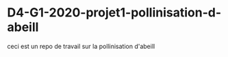# D4-G1-2020-projet1-pollinisation-d-abeill
ceci est un repo de travail sur la pollinisation d'abeill
